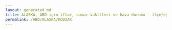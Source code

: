 ```yaml
---
layout: generated_md
title: ALASKA, ABD için iftar, namaz vakitleri ve hava durumu - ilçe/eyalet seç
permalink: /ABD/ALASKA/KODIAK
---
```


<script type="text/javascript">
  var country = ABD;
  var city = ALASKA;
  var state = KODIAK;
  var lat = 72;
  var lon = 21;
</script>
